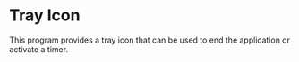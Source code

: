 # Tray Icon
This program provides a tray icon that can be used to end the application or activate a timer.